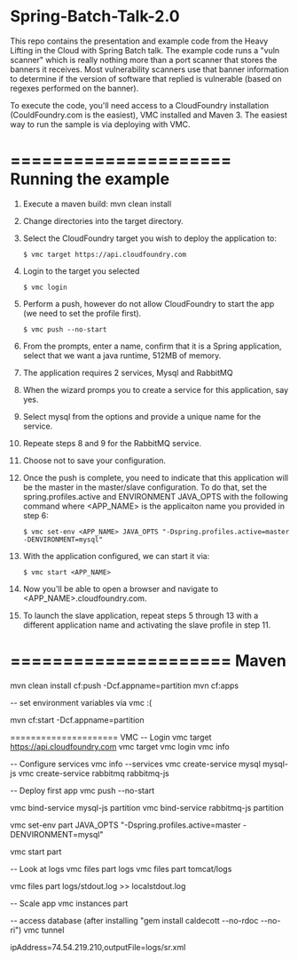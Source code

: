 Spring-Batch-Talk-2.0
=====================
This repo contains the presentation and example code from the Heavy Lifting in the Cloud with Spring Batch talk.  The example code runs a "vuln scanner" which is really nothing more than a port scanner that stores the banners it receives.  Most vulnerability scanners use that banner information to determine if the version of software that replied is vulnerable (based on regexes performed on the banner).

To execute the code, you'll need access to a CloudFoundry installation (CouldFoundry.com is the easiest), VMC installed and Maven 3.  The easiest way to run the sample is via deploying with VMC.

=====================
Running the example
=====================
1. Execute a maven build:
mvn clean install
2. Change directories into the target directory.
3. Select the CloudFoundry target you wish to deploy the application to:

    `$ vmc target https://api.cloudfoundry.com` 
4. Login to the target you selected

    `$ vmc login`
5. Perform a push, however do not allow CloudFoundry to start the app (we need to set the profile first).

    `$ vmc push --no-start`
6. From the prompts, enter a name, confirm that it is a Spring application, select that we want a java runtime, 512MB of memory.
7. The application requires 2 services, Mysql and RabbitMQ
8. When the wizard promps you to create a service for this application, say yes.
9. Select mysql from the options and provide a unique name for the service.
10. Repeate steps 8 and 9 for the RabbitMQ service.
11. Choose not to save your configuration.
12. Once the push is complete, you need to indicate that this application will be the master in the master/slave configuration.  To do that, set the spring.profiles.active and ENVIRONMENT JAVA_OPTS with the following command where <APP_NAME> is the applicaiton name you provided in step 6:

    `$ vmc set-env <APP_NAME> JAVA_OPTS "-Dspring.profiles.active=master -DENVIRONMENT=mysql"`
13. With the application configured, we can start it via:

    `$ vmc start <APP_NAME>`
14. Now you'll be able to open a browser and navigate to <APP_NAME>.cloudfoundry.com.
15. To launch the slave application, repeat steps 5 through 13 with a different application name and activating the slave profile in step 11.
 

=====================
Maven
=====================

mvn clean install cf:push -Dcf.appname=partition
mvn cf:apps

-- set environment variables via vmc :(

mvn cf:start -Dcf.appname=partition






=====================
VMC
-- Login
vmc target https://api.cloudfoundry.com
vmc target
vmc login
vmc info

-- Configure services
vmc info --services
vmc create-service mysql mysql-js
vmc create-service rabbitmq rabbitmq-js

-- Deploy first app
vmc push --no-start

vmc bind-service mysql-js partition
vmc bind-service rabbitmq-js partition

vmc set-env part JAVA_OPTS "-Dspring.profiles.active=master -DENVIRONMENT=mysql"

vmc start part

-- Look at logs
vmc files part logs
vmc files part tomcat/logs

vmc files part logs/stdout.log >> localstdout.log

-- Scale app
vmc instances part <number-of-instances>

-- access database (after installing "gem install caldecott --no-rdoc --no-ri")
vmc tunnel



ipAddress=74.54.219.210,outputFile=logs/sr.xml












